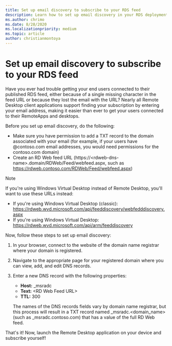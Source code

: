 ```yaml
---
title: Set up email discovery to subscribe to your RDS feed
description: Learn how to set up email discovery in your RDS deployment.
ms.author: chrimo
ms.date: 8/28/2020
ms.localizationpriority: medium
ms.topic: article
author: christianmontoya
---
```

# Set up email discovery to subscribe to your RDS feed

Have you ever had trouble getting your end users connected to their published RDS feed, either because of a single missing character in the feed URL or because they lost the email with the URL? Nearly all Remote Desktop client applications support finding your subscription by entering your email address, making it easier than ever to get your users connected to their RemoteApps and desktops.

Before you set up email discovery, do the following:

- Make sure you have permission to add a TXT record to the domain associated with your email (for example, if your users have @contoso.com email addresses, you would need permissions for the contoso.com domain)
- Create an RD Web feed URL (https://\<rdweb-dns-name\>.domain/RDWeb/Feed/webfeed.aspx, such as https://rdweb.contoso.com/RDWeb/Feed/webfeed.aspx)

>[!NOTE]
>If you're using Windows Virtual Desktop instead of Remote Desktop, you'll want to use these URLs instead:
>
>- If you're using Windows Virtual Desktop (classic): <https://rdweb.wvd.microsoft.com/api/feeddiscovery/webfedddiscovery.aspx>
>- If you're using Windows Virtual Desktop: <https://rdweb.wvd.microsoft.com/api/arm/feeddiscovery>

Now, follow these steps to set up email discovery:

1. In your browser, connect to the website of the domain name registrar where your domain is registered.
2. Navigate to the appropriate page for your registered domain where you can view, add, and edit DNS records.
3. Enter a new DNS record with the following properties:
   - **Host:** _msradc
   - **Text:** \<RD Web Feed URL\>
   - **TTL:** 300

   The names of the DNS records fields vary by domain name registrar, but this process will result in a TXT record named _msradc.\<domain_name\> (such as _msradc.contoso.com) that has a value of the full RD Web feed.

That's it! Now, launch the Remote Desktop application on your device and subscribe yourself!